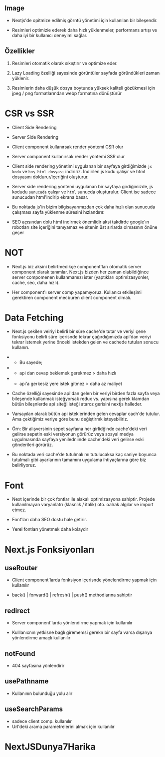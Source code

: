 ## Image

- Nextjs'de opitmize edilmiş görntü yönetimi için kullanılan bir bileşendir.

- Resimleri optimizie ederek daha hızlı yüklenmeler, performans artışı ve daha iyi bir kullanıcı deneyimi sağlar.

## Özellikler

1. Resimleri otomatik olarak sıkıştırır ve optimize eder.

2. Lazy Loading özelliği sayesinde görüntüler sayfada göründükleri zaman yüklenir.

3. Resimlerin daha düşük dosya boytunda yüksek kaliteli gözükmesi için jpeg / png formatlarından webp formatına dönüştürür

# CSR vs SSR

- Client Side Rendering
- Server Side Rendering

- Client component kullanırsak render yöntemi CSR olur
- Server component kullanırsak render yöntemi SSR olur

- Client side rendering yönetimi uygulanan bir sayfaya girdiğimizde `js kodu` ve `boş html dosyası` indiririz. İndirilen js kodu çalışır ve html dosyasını doldurur/içeriğini oluşturur.

- Server side rendering yöntemi uygulanan bir sayfaya girdiğimizde, js kodudu `sunucuda` çalışır ve `html` sunucda oluşturulur. Client ise sadece sunucudan html'indirip ekrana basar.

- Bu noktada js'in bizim bilgisayarımızdan çok daha hızlı olan sunucuda çalışması sayfa yüklenme süresini hızlandırır.

- SEO açısından dolu html indirmek önemlidir aksi takdirde google'ın robotları site içeriğini tanıyamaz ve sitenin üst sırlarda olmasının önüne geçer

# NOT

- Next.js biz aksini belirtmedikçe component'ları otomatik server component olarak tanımlar. Next.js bizden her zaman olabildiğince server compomenen kullanmamızı ister (yaptıkları optimizasyonler, cache, seo, daha hızlı).

- Her component'ı server comp yapamıyoruz. Kullanıcı etkileşimi gerektiren component mecburen client component olmalı.

# Data Fetching

- Next.js çekilen veiriyi belirli bir süre cache'de tutar ve veriyi çene fonksiyonu belirli süre içerisnde tekrar çağırdığımızda api'dan veriyi tekrar istemek yerine önceki istekden gelen ve cachede tutulan sonucu kullanırı.

- - Bu sayede;
- - api dan cevap beklemek gerekmez > daha hızlı
- - api'a gerkesiz yere istek gitmez > daha az maliyet

- Cache özelliği sayesinde api'dan gelen bir veriyi birden fazla sayfa veya bileşende kullanmak isteğyorsak redux vs. yapısına gerek klamdan bütün bileşnlerde api siteği isteği ataroz gerisini nextjs halleder.

- Varsayılan olarak bütün api isteklerinden gelen cevaplar cach'de tutulur. Ama çektiğimiz veriye göre bunu değiştirmk isteyebiliriz.
- Örn: Bir alışversinin sepet sayfaına her girlidğinde cache'deki veri gelirse sepetin eski versiyonun görürüz veya sosyal medya uygulmasında sayfaya yeniledniinde cache'deki veri gelirse eski gönderileri görürüz.
- Bu noktada veri cache'de tutulmalı mı tutulucaksa kaç saniye boyunca tutulmalı gibi ayarlarının tamamını uygulama ihtiyaçlarına göre biz belirliyoruz.

# Font

- Next içerinde bir çok fontlar ile alakalı optimizasyona sahiptir. Projede kullanılmayan varyanlatrı (klasnlık / italik) oto. oalrak algılar ve import etmez.

- Font'ları daha SEO dostu hale getirir.

- Yerel fontları yönetmek daha kolaydır

# Next.js Fonksiyonları

## useRouter

- Client component'larda fonksiyon içerisnde yönelendirme yapmak için kullanılır

- back() | forward() | refresh() | push() methodlarına sahiptir

## redirect

- Server component'larda yönlendirme yapmak için kullanılır

- Kulllanıcnın yetkisne bağlı girememsi gerekn bir sayfa varsa dışarıya yönlendirme amaçlı kullanılır

## notFound

- 404 sayfasına yönlendirir

## usePathname

- Kullanının bulunduğu yolu alır

## useSearchParams

- sadece client comp. kullanılır
- Url'deki arama parametrelerini almak için kullanılır
# NextJSDunya7Harika
